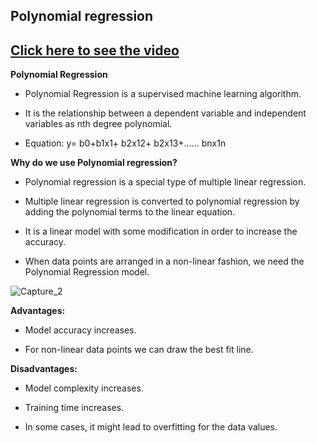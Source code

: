 ## Polynomial regression

## [Click here to see the video](https://drive.google.com/file/d/1_qwbGGBOmArd8NWNBZglVHGr3Kbzuh7P/view?usp=sharing)

**Polynomial Regression**

- Polynomial Regression is a supervised machine learning algorithm.

- It is the relationship between a dependent variable and independent variables as nth degree 
  polynomial. 

- Equation:
  y= b0+b1x1+ b2x12+ b2x13+...... bnx1n

**Why do we use Polynomial regression?**

- Polynomial regression is a special type of multiple linear regression.

- Multiple linear regression is converted to polynomial regression by adding the polynomial terms to the linear equation.

- It is a linear model with some modification in order to increase the accuracy.

- When data points are arranged in a non-linear fashion, we need the Polynomial Regression model.

![Capture_2](https://user-images.githubusercontent.com/79050917/136504775-8ef5a341-78c1-4dd0-b8c1-b27d58c4e493.PNG)


**Advantages:**
- Model accuracy increases.

- For non-linear data points we can draw the best fit line.

**Disadvantages:**
- Model complexity increases.

- Training time increases.

- In some cases, it might lead to overfitting for the data values.

